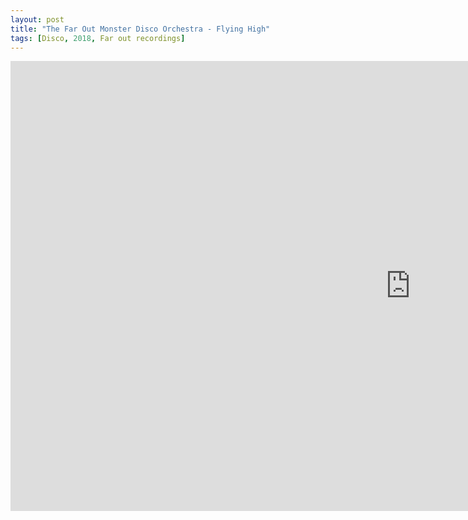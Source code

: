 ```yaml
---
layout: post
title: "The Far Out Monster Disco Orchestra - Flying High"
tags: [Disco, 2018, Far out recordings]
---
```


<div class="embed-responsive embed-responsive-16by9">
    <iframe width="1280" height="720" src="https://www.youtube.com/embed/NaeczYcDOUg" frameborder="0" allow="autoplay; encrypted-media" allowfullscreen></iframe>
</div>
